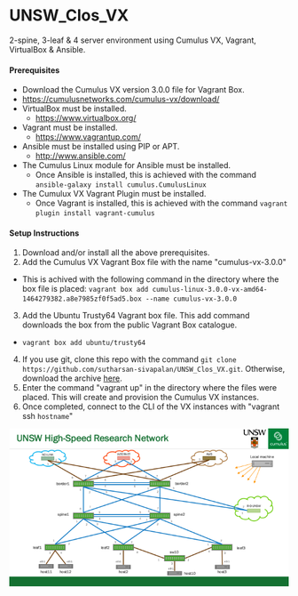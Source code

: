 # UNSW_Clos_VX

2-spine, 3-leaf & 4 server environment using Cumulus VX, Vagrant, VirtualBox & Ansible.


#### Prerequisites
  * Download the Cumulus VX version 3.0.0 file for Vagrant Box.
   * https://cumulusnetworks.com/cumulus-vx/download/
  * VirtualBox must be installed.
    * https://www.virtualbox.org/
  * Vagrant must be installed.
    * https://www.vagrantup.com/
  * Ansible must be installed using PIP or APT.
    * http://www.ansible.com/
  * The Cumulus Linux module for Ansible must be installed.
    * Once Ansible is installed, this is achieved with the command ```ansible-galaxy install cumulus.CumulusLinux```
  * The Cumulux VX Vagrant Plugin must be installed.
    * Once Vagrant is installed, this is achieved with the command ```vagrant plugin install vagrant-cumulus```


#### Setup Instructions
  1. Download and/or install all the above prerequisites.
  2. Add the Cumulus VX Vagrant Box file with the name "cumulus-vx-3.0.0"
   * This is achived with the following command in the directory where the box file is placed: 
    ``` vagrant box add cumulus-linux-3.0.0-vx-amd64-1464279382.a8e7985zf0f5ad5.box --name cumulus-vx-3.0.0 ```
  3. Add the Ubuntu Trusty64 Vagrant box file. This add command downloads the box from the public Vagrant Box catalogue.
   * ``` vagrant box add ubuntu/trusty64 ```
  4. If you use git, clone this repo with the command ```git clone https://github.com/sutharsan-sivapalan/UNSW_Clos_VX.git```. Otherwise, download the archive [here](https://github.com/sutharsan-sivapalan/UNSW_Clos_VX/archive/master.zip).
  5. Enter the command "vagrant up" in the directory where the files were placed. This will create and provision the Cumulus VX instances.
  6. Once completed, connect to the CLI of the VX instances with "vagrant ssh ```hostname```"



![Topology](./Topology.png)

